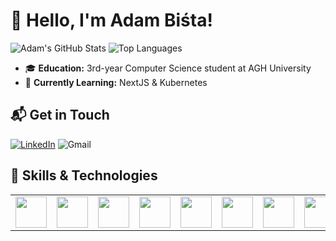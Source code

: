 # 👋 Hello, I'm Adam Biśta!

![Adam's GitHub Stats](https://github-readme-stats.vercel.app/api?username=Adam0s007&show_icons=true&theme=radical)
![Top Languages](https://github-readme-stats.vercel.app/api/top-langs?username=Adam0s007&hide=css,scss,html&theme=radical&layout=compact&langs_count=6)

- 🎓 **Education:** 3rd-year Computer Science student at AGH University
- 🌱 **Currently Learning:** NextJS & Kubernetes

## 📬 Get in Touch

[![LinkedIn](https://img.shields.io/badge/linkedin-%230077B5.svg?style=for-the-badge&logo=linkedin)](https://www.linkedin.com/in/adam-bi%C5%9Bta-948720231/)
![Gmail](https://img.shields.io/badge/adambista2002@gmail.com-%230077B5.svg?style=for-the-badge&logo=gmail)

## 💼 Skills & Technologies

<table>
    <tbody>
        <tr>
            <td> <img height="50" src="https://www.vectorlogo.zone/logos/java/java-icon.svg"/></td>
            <td> <img height="50" src="https://www.vectorlogo.zone/logos/python/python-icon.svg" /> </td>
            <td> <img height="50" src="https://www.vectorlogo.zone/logos/w3_html5/w3_html5-icon.svg"/></td>
            <td> <img height="50" src="https://www.vectorlogo.zone/logos/w3_css/w3_css-icon.svg"/></td>
            <td> <img height="50" src="https://www.vectorlogo.zone/logos/javascript/javascript-icon.svg"/></td>
            <td> <img height="50" src="https://www.vectorlogo.zone/logos/typescriptlang/typescriptlang-icon.svg"/></td>
            <td> <img height="50" src="https://www.vectorlogo.zone/logos/getbootstrap/getbootstrap-icon.svg"/></td>
            <td> <img height="50" src="https://www.vectorlogo.zone/logos/reactjs/reactjs-icon.svg"/></td>
            <td> <img height="50" src="https://www.vectorlogo.zone/logos/nodejs/nodejs-icon.svg"/></td>
            <td> <img height="50" src="https://www.vectorlogo.zone/logos/expressjs/expressjs-icon.svg"/></td>
            <td> <img height="50" src="https://www.vectorlogo.zone/logos/nestjs/nestjs-icon.svg"/></td>
            <td> <img height="50" src="https://www.vectorlogo.zone/logos/postgresql/postgresql-icon.svg"/></td>
            <td> <img height="50" src="https://www.vectorlogo.zone/logos/mongodb/mongodb-icon.svg"/></td>
            <td> <img height="50" src="https://www.vectorlogo.zone/logos/figma/figma-icon.svg"/></td>
            <td> <img height="50" src="https://www.vectorlogo.zone/logos/docker/docker-icon.svg"/></td>
        </tr>
    </tbody>
</table>
